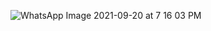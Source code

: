 ![WhatsApp Image 2021-09-20 at 7 16 03 PM](https://user-images.githubusercontent.com/89919913/134014834-e6ed32c8-25cd-4139-b9f5-b508f245c8b3.jpeg)


